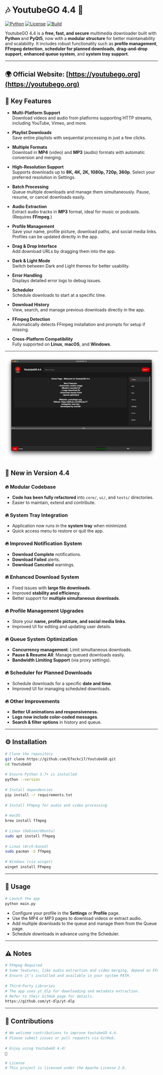 # 🎶 YoutubeGO 4.4 🎥
[![Python](https://img.shields.io/badge/Python-3.7%2B-blue)](https://www.python.org/)
[![License](https://img.shields.io/badge/License-Apache_2.0-green)](LICENSE)
[![Build](https://img.shields.io/badge/Build-Stable-brightgreen)]()


YoutubeGO 4.4 is a **free, fast, and secure** multimedia downloader built with **Python** and **PyQt5**, now with a **modular structure** for better maintainability and scalability. It includes robust functionality such as **profile management**, **FFmpeg detection**, **scheduler for planned downloads**, **drag-and-drop support**, **enhanced queue system**, and **system tray support**.

---
🌍 **Official Website:** [https://youtubego.org](https://youtubego.org)  
---

## 🌟 Key Features

- **Multi-Platform Support**  
  Download videos and audio from platforms supporting HTTP streams, including YouTube, Vimeo, and more.

- **Playlist Downloads**  
  Save entire playlists with sequential processing in just a few clicks.

- **Multiple Formats**  
  Download in **MP4** (video) and **MP3** (audio) formats with automatic conversion and merging.

- **High-Resolution Support**  
  Supports downloads up to **8K, 4K, 2K, 1080p, 720p, 360p**. Select your preferred resolution in Settings.

- **Batch Processing**  
  Queue multiple downloads and manage them simultaneously. Pause, resume, or cancel downloads easily.

- **Audio Extraction**  
  Extract audio tracks in **MP3** format, ideal for music or podcasts. (Requires **FFmpeg**.)

- **Profile Management**  
  Save your name, profile picture, download paths, and social media links. Profiles can be updated directly in the app.

- **Drag & Drop Interface**  
  Add download URLs by dragging them into the app.

- **Dark & Light Mode**  
  Switch between Dark and Light themes for better usability.

- **Error Handling**  
  Displays detailed error logs to debug issues.

- **Scheduler**  
  Schedule downloads to start at a specific time.

- **Download History**  
  View, search, and manage previous downloads directly in the app.

- **FFmpeg Detection**  
  Automatically detects FFmpeg installation and prompts for setup if missing.

- **Cross-Platform Compatibility**  
  Fully supported on **Linux**, **macOS**, and **Windows**.

---

![New interface](assets/YoutubeGo.png)

## 🚀 New in Version 4.4

### 🔥 Modular Codebase
- **Code has been fully refactored** into `core/`, `ui/`, and `tests/` directories.
- Easier to maintain, extend and contribute.

### 🔥 System Tray Integration
- Application now runs in the **system tray** when minimized.
- Quick access menu to restore or quit the app.

### 🔥 Improved Notification System
- **Download Complete** notifications.
- **Download Failed** alerts.
- **Download Canceled** warnings.

### 🔥 Enhanced Download System
- Fixed issues with **large file downloads**.
- Improved **stability and efficiency**.
- Better support for **multiple simultaneous downloads**.

### 🔥 Profile Management Upgrades
- Store your **name, profile picture, and social media links**.
- Improved UI for editing and updating user details.

### 🔥 Queue System Optimization
- **Concurrency management**: Limit simultaneous downloads.
- **Pause & Resume All**: Manage queued downloads easily.
- **Bandwidth Limiting Support** (via proxy settings).

### 🔥 Scheduler for Planned Downloads
- Schedule downloads for a specific **date and time**.
- Improved UI for managing scheduled downloads.

### 🔥 Other Improvements
- **Better UI animations and responsiveness.**
- **Logs now include color-coded messages**.
- **Search & filter options** in history and queue.

---

## ⚙️ Installation

```bash
# Clone the repository
git clone https://github.com/Efeckc17/YoutubeGO.git
cd YoutubeGO

# Ensure Python 3.7+ is installed
python --version

# Install dependencies
pip install -r requirements.txt

# Install FFmpeg for audio and video processing

# macOS
brew install ffmpeg

# Linux (Debian/Ubuntu)
sudo apt install ffmpeg

# Linux (Arch-based)
sudo pacman -S ffmpeg

# Windows (via winget)
winget install FFmpeg
```

---

## 🔧 Usage

```bash
# Launch the app
python main.py
```

- Configure your profile in the **Settings** or **Profile** page.
- Use the MP4 or MP3 pages to download videos or extract audio.
- Add multiple downloads to the queue and manage them from the Queue page.
- Schedule downloads in advance using the Scheduler.

---

## ⚠️ Notes

```bash
# FFmpeg Required
# Some features, like audio extraction and video merging, depend on FFmpeg.
# Ensure it’s installed and available in your system PATH.

# Third-Party Libraries
# The app uses yt_dlp for downloading and metadata extraction.
# Refer to their GitHub page for details.
https://github.com/yt-dlp/yt-dlp
```

---

## 🙏 Contributions

```bash
# We welcome contributions to improve YoutubeGO 4.4.
# Please submit issues or pull requests via GitHub.

# Enjoy using YoutubeGO 4.4!
🚀
```

```bash
# License
# This project is licensed under the Apache License 2.0.
```

